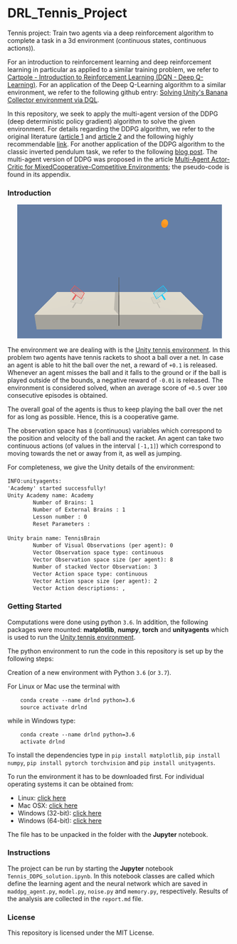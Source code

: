 # DRL_Tennis_Project
Tennis project: Train two agents via a deep reinforcement algorithm to complete a task in a 3d environment (continuous states, continuous actions)). 

For an introduction to reinforcement learning and deep reinforcement learning in particular as applied to a similar training problem, we refer to [Cartpole - Introduction to Reinforcement Learning (DQN - Deep Q-Learning)](https://towardsdatascience.com/cartpole-introduction-to-reinforcement-learning-ed0eb5b58288). For an application of the Deep Q-Learning algorithm to a similar environment, we refer to the following github entry: [Solving Unity's Banana Collector environment via DQL](https://github.com/andreaspts/DRL_Navigation_Project).

In this repository, we seek to apply the multi-agent version of the DDPG (deep deterministic policy gradient) algorithm to solve the given environment. For details regarding the DDPG algorithm, we refer to the original literature ([article 1](http://proceedings.mlr.press/v32/silver14.pdf) and [article 2](https://arxiv.org/abs/1509.02971) and the following highly recommendable [link](https://spinningup.openai.com/en/latest/algorithms/ddpg.html). For another application of the DDPG algorithm to the classic inverted pendulum task, we refer to the following [blog post](https://towardsdatascience.com/deep-deterministic-policy-gradients-explained-2d94655a9b7b). The multi-agent version of DDPG was proposed in the article [Multi-Agent Actor-Critic for MixedCooperative-Competitive Environments](https://arxiv.org/pdf/1706.02275.pdf); the pseudo-code is found in its appendix.

### Introduction

<p align="center">
  <img width="460" height="300" src="tennis.png">
</p>

 The environment we are dealing with is the [Unity tennis environment](https://github.com/Unity-Technologies/ml-agents/blob/master/docs/Learning-Environment-Examples.md#tennis). In this problem two agents have tennis rackets to shoot a ball over a net. In case an agent is able to hit the ball over the net, a reward of `+0.1` is released. Whenever an agent misses the ball and it falls to the ground or if the ball is played outside of the bounds, a negative reward of `-0.01` is released. The environment is considered solved, when an average score of `+0.5` over `100` consecutive episodes is obtained.

The overall goal of the agents is thus to keep playing the ball over the net for as long as possible. Hence, this is a cooperative game.

The observation space has `8` (continuous) variables which correspond to the position and velocity of the ball and the racket. An agent can take two continuous actions (of values in the interval `[-1,1]`) which correspond to moving towards the net or away from it, as well as jumping.

For completeness, we give the Unity details of the environment:

```
INFO:unityagents:
'Academy' started successfully!
Unity Academy name: Academy
        Number of Brains: 1
        Number of External Brains : 1
        Lesson number : 0
        Reset Parameters :
		
Unity brain name: TennisBrain
        Number of Visual Observations (per agent): 0
        Vector Observation space type: continuous
        Vector Observation space size (per agent): 8
        Number of stacked Vector Observation: 3
        Vector Action space type: continuous
        Vector Action space size (per agent): 2
        Vector Action descriptions: , 
```
### Getting Started

Computations were done using python `3.6`. In addition, the following packages were mounted: **matplotlib**, **numpy**, **torch** and **unityagents** which is used to run the [Unity tennis environment](https://github.com/Unity-Technologies/ml-agents/blob/master/docs/Learning-Environment-Examples.md#tennis).

The python environment to run the code in this repository is set up by the following steps:

Creation of a new environment with Python `3.6` (or `3.7`).

For Linux or Mac use the terminal with

```
	conda create --name drlnd python=3.6
	source activate drlnd
```
while in Windows type:

```
	conda create --name drlnd python=3.6 
	activate drlnd
```

To install the dependencies type in ```pip install matplotlib```, ```pip install numpy```, ```pip install pytorch torchvision``` and ```pip install unityagents```.


To run the environment it has to be downloaded first. For individual operating systems it can be obtained from:
* Linux: [click here](https://s3-us-west-1.amazonaws.com/udacity-drlnd/P3/Tennis/Tennis_Linux.zip)
* Mac OSX: [click here](https://s3-us-west-1.amazonaws.com/udacity-drlnd/P3/Tennis/Tennis.app.zip)
* Windows (32-bit): [click here](https://s3-us-west-1.amazonaws.com/udacity-drlnd/P3/Tennis/Tennis_Windows_x86.zip)
* Windows (64-bit): [click here](https://s3-us-west-1.amazonaws.com/udacity-drlnd/P3/Tennis/Tennis_Windows_x86_64.zip)


The file has to be unpacked in the folder with the **Jupyter** notebook.

### Instructions

The project can be run by starting the **Jupyter** notebook `Tennis_DDPG_solution.ipynb`. In this notebook classes are called which define the learning agent and the neural network which are saved in `maddpg_agent.py`, `model.py`, `noise.py` and `memory.py`, respectively. Results of the analysis are collected in the `report.md` file.

### License
This repository is licensed under the MIT License.
